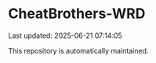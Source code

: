 # CheatBrothers-WRD

Last updated: 2025-06-21 07:14:05

This repository is automatically maintained.

